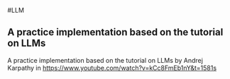 #LLM 
## A practice implementation based on the tutorial on LLMs 
A practice implementation based on the tutorial on LLMs by Andrej Karpathy in https://www.youtube.com/watch?v=kCc8FmEb1nY&t=1581s

